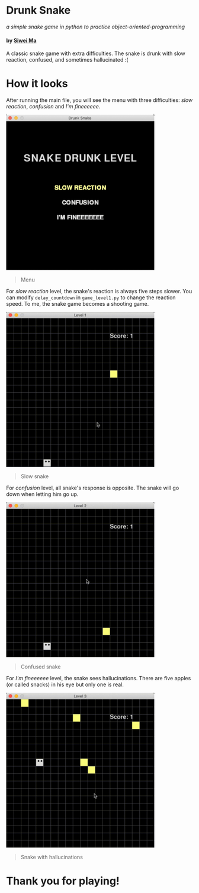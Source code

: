 # Drunk Snake
*a simple snake game in python to practice object-oriented-programming*

#### by [Siwei Ma](https://www.linkedin.com/in/siwei-ma-28345856/)



A classic snake game with extra difficulties. The snake is drunk with slow reaction, confused, and sometimes hallucinated :(

# How it looks

After running the main file, you will see the menu with three difficulties: *slow reaction*, *confusion* and *I'm fineeeeee*. 

<img src="img/screenshot.png" alt="Menu" width="400"/>

> Menu

For *slow reaction* level, the snake's reaction is always five steps slower. You can modify `delay_countdown` in `game_level1.py` to change the reaction speed. To me, the snake game becomes a shooting game.

<img src="img/level1.gif" alt="Slow snake" width="400"/>

> Slow snake

For *confusion* level, all snake's response is opposite. The snake will go down when letting him go up. 

<img src="img/level2.gif" alt="Confused snake" width="400"/>

> Confused snake

For *I'm fineeeeee* level, the snake sees hallucinations. There are five apples (or called snacks) in his eye but only one is real.

<img src="img/level3.gif" alt="hallucinated snake" width="400"/>

> Snake with hallucinations

# Thank you for playing!
